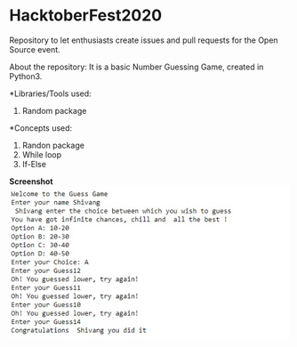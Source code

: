 # HacktoberFest2020
Repository to let enthusiasts create issues and pull requests for the Open Source event.

About the repository:
It is a basic Number Guessing Game, created in Python3.

*Libraries/Tools used:
1) Random package

*Concepts used:
1) Randon package
2) While loop
3) If-Else

**Screenshot**
![](images/game.jpg)
